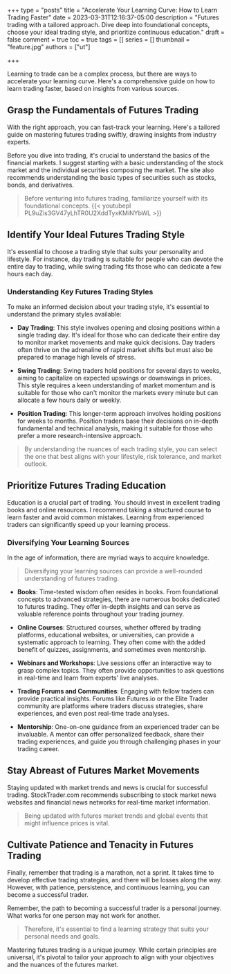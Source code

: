 +++
type = "posts"
title = "Accelerate Your Learning Curve: How to Learn Trading Faster"
date =  2023-03-31T12:16:37-05:00
description = "Futures trading with a tailored approach. Dive deep into foundational concepts, choose your ideal trading style, and prioritize continuous education."
draft = false
comment = true
toc = true
tags = []
series = []
thumbnail = "feature.jpg"
authors = ["ut"]

+++

Learning to trade can be a complex process, but there are ways to accelerate your learning curve. Here's a comprehensive guide on how to learn trading faster, based on insights from various sources.

## Grasp the Fundamentals of Futures Trading
With the right approach, you can fast-track your learning. Here's a tailored guide on mastering futures trading swiftly, drawing insights from industry experts.

Before you dive into trading, it's crucial to understand the basics of the financial markets. I suggest starting with a basic understanding of the stock market and the individual securities composing the market. The site also recommends understanding the basic types of securities such as stocks, bonds, and derivatives. 

> Before venturing into futures trading, familiarize yourself with its foundational concepts. 
{{< youtubepl PL9uZis3GV47yLhTR0U2XddTyxKMiNYbWL >}}


## Identify Your Ideal Futures Trading Style
It's essential to choose a trading style that suits your personality and lifestyle. For instance, day trading is suitable for people who can devote the entire day to trading, while swing trading fits those who can dedicate a few hours each day. 

### Understanding Key Futures Trading Styles
To make an informed decision about your trading style, it's essential to understand the primary styles available:

 - **Day Trading**: This style involves opening and closing positions within a single trading day. It's ideal for those who can dedicate their entire day to monitor market movements and make quick decisions. Day traders often thrive on the adrenaline of rapid market shifts but must also be prepared to manage high levels of stress.

 - **Swing Trading**: Swing traders hold positions for several days to weeks, aiming to capitalize on expected upswings or downswings in prices. This style requires a keen understanding of market momentum and is suitable for those who can't monitor the markets every minute but can allocate a few hours daily or weekly.

 - **Position Trading**: This longer-term approach involves holding positions for weeks to months. Position traders base their decisions on in-depth fundamental and technical analysis, making it suitable for those who prefer a more research-intensive approach.

> By understanding the nuances of each trading style, you can select the one that best aligns with your lifestyle, risk tolerance, and market outlook.

## Prioritize Futures Trading Education
Education is a crucial part of trading. You should invest in excellent trading books and online resources. I recommend taking a structured course to learn faster and avoid common mistakes. Learning from experienced traders can significantly speed up your learning process.

### Diversifying Your Learning Sources

In the age of information, there are myriad ways to acquire knowledge.
> Diversifying your learning sources can provide a well-rounded understanding of futures trading.

 - **Books**: Time-tested wisdom often resides in books. From foundational concepts to advanced strategies, there are numerous books dedicated to futures trading. They offer in-depth insights and can serve as valuable reference points throughout your trading journey.

 - **Online Courses**: Structured courses, whether offered by trading platforms, educational websites, or universities, can provide a systematic approach to learning. They often come with the added benefit of quizzes, assignments, and sometimes even mentorship.

 - **Webinars and Workshops**: Live sessions offer an interactive way to grasp complex topics. They often provide opportunities to ask questions in real-time and learn from experts' live analyses.

 - **Trading Forums and Communities**: Engaging with fellow traders can provide practical insights. Forums like Futures.io or the Elite Trader community are platforms where traders discuss strategies, share experiences, and even post real-time trade analyses.

 - **Mentorship**: One-on-one guidance from an experienced trader can be invaluable. A mentor can offer personalized feedback, share their trading experiences, and guide you through challenging phases in your trading career.


## Stay Abreast of Futures Market Movements
Staying updated with market trends and news is crucial for successful trading. StockTrader.com recommends subscribing to stock market news websites and financial news networks for real-time market information.
> Being updated with futures market trends and global events that might influence prices is vital. 


## Cultivate Patience and Tenacity in Futures Trading
Finally, remember that trading is a marathon, not a sprint. It takes time to develop effective trading strategies, and there will be losses along the way. However, with patience, persistence, and continuous learning, you can become a successful trader.

Remember, the path to becoming a successful trader is a personal journey. What works for one person may not work for another.

> Therefore, it's essential to find a learning strategy that suits your personal needs and goals.

Mastering futures trading is a unique journey. While certain principles are universal, it's pivotal to tailor your approach to align with your objectives and the nuances of the futures market.

